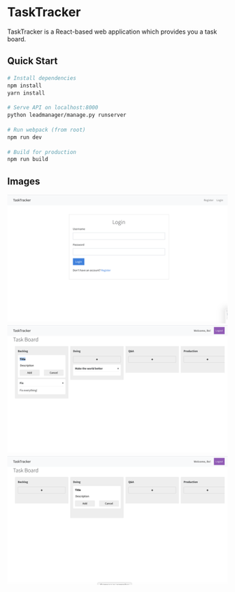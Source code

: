 # TaskTracker

TaskTracker is a React-based web application which provides you a task board.

## Quick Start

```bash
# Install dependencies
npm install
yarn install

# Serve API on localhost:8000
python leadmanager/manage.py runserver

# Run webpack (from root)
npm run dev

# Build for production
npm run build
```

## Images
![](img/img_login.png)
![](img/img_task1.png)
![](img/img_task2.png)
